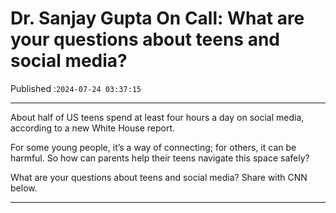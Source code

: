 # Dr. Sanjay Gupta On Call: What are your questions about teens and social media?

Published :`2024-07-24 03:37:15`

---

About half of US teens spend at least four hours a day on social media, according to a new White House report.

For some young people, it’s a way of connecting; for others, it can be harmful. So how can parents help their teens navigate this space safely?

What are your questions about teens and social media? Share with CNN below.

---

